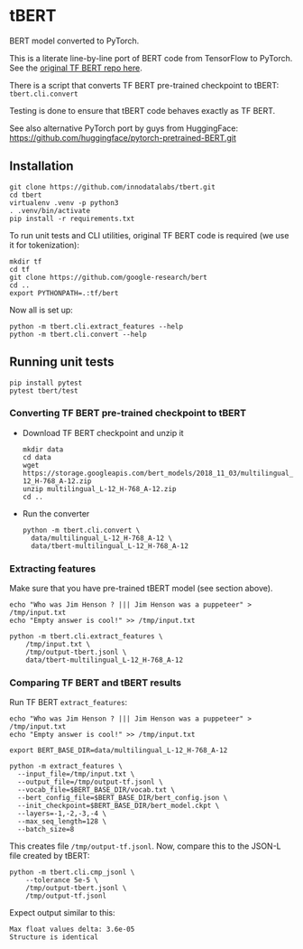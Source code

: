 # tBERT
BERT model converted to PyTorch.

This is a literate line-by-line port of BERT code from TensorFlow to PyTorch.
See the [original TF BERT repo here](https://github.com/google-research/bert).

There is a script that converts TF BERT pre-trained checkpoint to tBERT: `tbert.cli.convert`

Testing is done to ensure that tBERT code behaves exactly as TF BERT.

See also alternative PyTorch port by guys from HuggingFace: https://github.com/huggingface/pytorch-pretrained-BERT.git

## Installation

```
git clone https://github.com/innodatalabs/tbert.git
cd tbert
virtualenv .venv -p python3
. .venv/bin/activate
pip install -r requirements.txt
```

To run unit tests and CLI utilities, original TF BERT code is required (we use it for tokenization):
```
mkdir tf
cd tf
git clone https://github.com/google-research/bert
cd ..
export PYTHONPATH=.:tf/bert
```

Now all is set up:
```
python -m tbert.cli.extract_features --help
python -m tbert.cli.convert --help
```

## Running unit tests

```
pip install pytest
pytest tbert/test
```

### Converting TF BERT pre-trained checkpoint to tBERT

* Download TF BERT checkpoint and unzip it
  ```
  mkdir data
  cd data
  wget https://storage.googleapis.com/bert_models/2018_11_03/multilingual_L-12_H-768_A-12.zip
  unzip multilingual_L-12_H-768_A-12.zip
  cd ..
  ```
* Run the converter
  ```
  python -m tbert.cli.convert \
    data/multilingual_L-12_H-768_A-12 \
    data/tbert-multilingual_L-12_H-768_A-12
  ```

### Extracting features

Make sure that you have pre-trained tBERT model (see section above).

```
echo "Who was Jim Henson ? ||| Jim Henson was a puppeteer" > /tmp/input.txt
echo "Empty answer is cool!" >> /tmp/input.txt

python -m tbert.cli.extract_features \
    /tmp/input.txt \
    /tmp/output-tbert.jsonl \
    data/tbert-multilingual_L-12_H-768_A-12
```

### Comparing TF BERT and tBERT results

Run TF BERT `extract_features`:
```
echo "Who was Jim Henson ? ||| Jim Henson was a puppeteer" > /tmp/input.txt
echo "Empty answer is cool!" >> /tmp/input.txt

export BERT_BASE_DIR=data/multilingual_L-12_H-768_A-12

python -m extract_features \
  --input_file=/tmp/input.txt \
  --output_file=/tmp/output-tf.jsonl \
  --vocab_file=$BERT_BASE_DIR/vocab.txt \
  --bert_config_file=$BERT_BASE_DIR/bert_config.json \
  --init_checkpoint=$BERT_BASE_DIR/bert_model.ckpt \
  --layers=-1,-2,-3,-4 \
  --max_seq_length=128 \
  --batch_size=8
```

This creates file `/tmp/output-tf.jsonl`. Now, compare this to the JSON-L file created
by tBERT:

```
python -m tbert.cli.cmp_jsonl \
    --tolerance 5e-5 \
    /tmp/output-tbert.jsonl \
    /tmp/output-tf.jsonl
```

Expect output similar to this:
```
Max float values delta: 3.6e-05
Structure is identical
```
